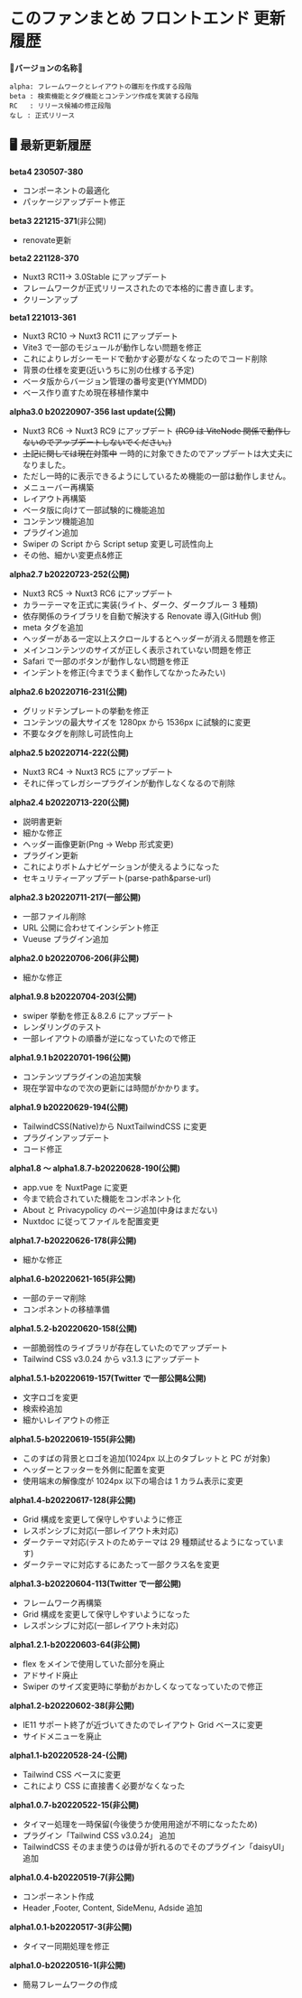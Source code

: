 # このファンまとめ フロントエンド 更新履歴

:pushpin:**バージョンの名称**:pushpin:

```
alpha: フレームワークとレイアウトの雛形を作成する段階
beta : 検索機能とタグ機能とコンテンツ作成を実装する段階
RC   : リリース候補の修正段階
なし : 正式リリース
```

## 🖥 最新更新履歴

**beta4 230507-380**
- コンポーネントの最適化
- パッケージアップデート修正

**beta3 221215-371**(非公開)
- renovate更新

**beta2 221128-370**

- Nuxt3 RC11→ 3.0Stable にアップデート
- フレームワークが正式リリースされたので本格的に書き直します。
- クリーンアップ

**beta1 221013-361**

- Nuxt3 RC10 → Nuxt3 RC11 にアップデート
- Vite3 で一部のモジュールが動作しない問題を修正
- これによりレガシーモードで動かす必要がなくなったのでコード削除
- 背景の仕様を変更(近いうちに別の仕様する予定)
- ベータ版からバージョン管理の番号変更(YYMMDD)
- ベース作り直すため現在移植作業中

**alpha3.0 b20220907-356 last update(公開)**

- Nuxt3 RC6 → Nuxt3 RC9 にアップデート ~~(RC9 は ViteNode 関係で動作しないのでアップデートしないでください。)~~
- ~~上記に関しては現在対策中~~ 一時的に対象できたのでアップデートは大丈夫になりました。
- ただし一時的に表示できるようにしているため機能の一部は動作しません。
- メニューバー再構築
- レイアウト再構築
- ベータ版に向けて一部試験的に機能追加
- コンテンツ機能追加
- プラグイン追加
- Swiper の Script から Script setup 変更し可読性向上
- その他、細かい変更点&修正

**alpha2.7 b20220723-252(公開)**

- Nuxt3 RC5 → Nuxt3 RC6 にアップデート
- カラーテーマを正式に実装(ライト、ダーク、ダークブルー 3 種類)
- 依存関係のライブラリを自動で解決する Renovate 導入(GitHub 側)
- meta タグを追加
- ヘッダーがある一定以上スクロールするとヘッダーが消える問題を修正
- メインコンテンツのサイズが正しく表示されていない問題を修正
- Safari で一部のボタンが動作しない問題を修正
- インデントを修正(今までうまく動作してなかったみたい)

**alpha2.6 b20220716-231(公開)**

- グリッドテンプレートの挙動を修正
- コンテンツの最大サイズを 1280px から 1536px に試験的に変更
- 不要なタグを削除し可読性向上

**alpha2.5 b20220714-222(公開)**

- Nuxt3 RC4 → Nuxt3 RC5 にアップデート
- それに伴ってレガシープラグインが動作しなくなるので削除

**alpha2.4 b20220713-220(公開)**

- 説明書更新
- 細かな修正
- ヘッダー画像更新(Png → Webp 形式変更)
- プラグイン更新
- これによりボトムナビゲーションが使えるようになった
- セキュリティーアップデート(parse-path&parse-url)

**alpha2.3 b20220711-217(一部公開)**

- 一部ファイル削除
- URL 公開に合わせてインシデント修正
- Vueuse プラグイン追加

**alpha2.0 b20220706-206(非公開)**

- 細かな修正

**alpha1.9.8 b20220704-203(公開)**

- swiper 挙動を修正＆8.2.6 にアップデート
- レンダリングのテスト
- 一部レイアウトの順番が逆になっていたので修正

**alpha1.9.1 b20220701-196(公開)**

- コンテンツプラグインの追加実験
- 現在学習中なので次の更新には時間がかかります。

**alpha1.9 b20220629-194(公開)**

- TailwindCSS(Native)から NuxtTailwindCSS に変更
- プラグインアップデート
- コード修正

**alpha1.8 ～ alpha1.8.7-b20220628-190(公開)**

- app.vue を NuxtPage に変更
- 今まで統合されていた機能をコンポネント化
- About と Privacypolicy のページ追加(中身はまだない)
- Nuxtdoc に従ってファイルを配置変更

**alpha1.7-b20220626-178(非公開)**

- 細かな修正

**alpha1.6-b20220621-165(非公開)**

- 一部のテーマ削除
- コンポネントの移植準備

**alpha1.5.2-b20220620-158(公開)**

- 一部脆弱性のライブラリが存在していたのでアップデート
- Tailwind CSS v3.0.24 から v3.1.3 にアップデート

**alpha1.5.1-b20220619-157(Twitter で一部公開&公開)**

- 文字ロゴを変更
- 検索枠追加
- 細かいレイアウトの修正

**alpha1.5-b20220619-155(非公開)**

- このすばの背景とロゴを追加(1024px 以上のタブレットと PC が対象)
- ヘッダーとフッターを外側に配置を変更
- 使用端末の解像度が 1024px 以下の場合は 1 カラム表示に変更

**alpha1.4-b20220617-128(非公開)**

- Grid 構成を変更して保守しやすいように修正
- レスポンシブに対応(一部レイアウト未対応)
- ダークテーマ対応(テストのためテーマは 29 種類試せるようになっています)
- ダークテーマに対応するにあたって一部クラス名を変更

**alpha1.3-b20220604-113(Twitter で一部公開)**

- フレームワーク再構築
- Grid 構成を変更して保守しやすいようになった
- レスポンシブに対応(一部レイアウト未対応)

**alpha1.2.1-b20220603-64(非公開)**

- flex をメインで使用していた部分を廃止
- アドサイド廃止
- Swiper のサイズ変更時に挙動がおかしくなってなっていたので修正

**alpha1.2-b20220602-38(非公開)**

- IE11 サポート終了が近づいてきたのでレイアウト Grid ベースに変更
- サイドメニューを廃止

**alpha1.1-b20220528-24-(公開)**

- Tailwind CSS ベースに変更
- これにより CSS に直接書く必要がなくなった

**alpha1.0.7-b20220522-15(非公開)**

- タイマー処理を一時保留(今後使うか使用用途が不明になったため)
- プラグイン「Tailwind CSS v3.0.24」 追加
- TailwindCSS そのまま使うのは骨が折れるのでそのプラグイン「daisyUI」追加

**alpha1.0.4-b20220519-7(非公開)**

- コンポーネント作成
- Header ,Footer, Content, SideMenu, Adside 追加

**alpha1.0.1-b20220517-3(非公開)**

- タイマー同期処理を修正

**alpha1.0-b20220516-1(非公開)**

- 簡易フレームワークの作成

